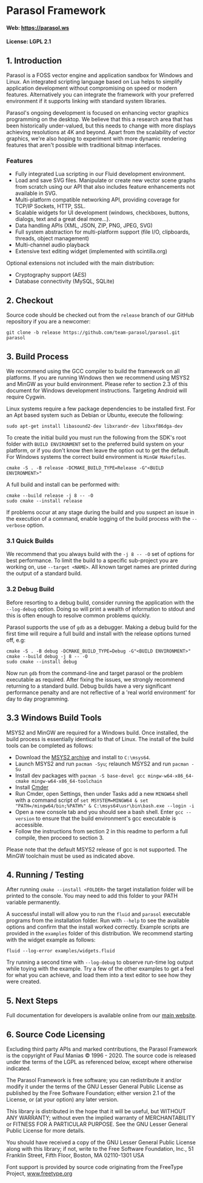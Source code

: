 
# Parasol Framework

#### Web: https://parasol.ws

#### License: LGPL 2.1

## 1. Introduction

Parasol is a FOSS vector engine and application sandbox for Windows and Linux. An integrated scripting language based on Lua helps to simplify application development without compromising on speed or modern features.  Alternatively you can integrate the framework with your preferred environment if it supports linking with standard system libraries.

Parasol's ongoing development is focused on enhancing vector graphics programming on the desktop. We believe that this a research area that has been historically under-valued, but this needs to change with more displays achieving resolutions at 4K and beyond.  Apart from the scalability of vector graphics, we're also hoping to experiment with more dynamic rendering features that aren't possible with traditional bitmap interfaces.

### Features

* Fully integrated Lua scripting in our Fluid development environment.
* Load and save SVG files.  Manipulate or create new vector scene graphs from scratch using our API that also includes feature enhancements not available in SVG.
* Multi-platform compatible networking API, providing coverage for TCP/IP Sockets, HTTP, SSL.
* Scalable widgets for UI development (windows, checkboxes, buttons, dialogs, text and a great deal more...).
* Data handling APIs (XML, JSON, ZIP, PNG, JPEG, SVG)
* Full system abstraction for multi-platform support (file I/O, clipboards, threads, object management)
* Multi-channel audio playback
* Extensive text editing widget (implemented with scintilla.org)

Optional extensions not included with the main distribution:

* Cryptography support (AES)
* Database connectivity (MySQL, SQLite)

## 2. Checkout

Source code should be checked out from the `release` branch of our GitHub repository if you are a newcomer:

```
git clone -b release https://github.com/team-parasol/parasol.git parasol
```

## 3. Build Process

We recommend using the GCC compiler to build the framework on all platforms.  If you are running Windows then we recommend using MSYS2 and MinGW as your build environment.  Please refer to section 2.3 of this document for Windows development instructions.  Targeting Android will require Cygwin.

Linux systems require a few package dependencies to be installed first.  For an Apt based system such as Debian or Ubuntu, execute the following:

```
sudo apt-get install libasound2-dev libxrandr-dev libxxf86dga-dev
```

To create the initial build you must run the following from the SDK's root folder with `BUILD ENVIRONMENT` set to the preferred build system on your platform, or if you don't know then leave the option out to get the default.  For Windows systems the correct build environment is `MinGW Makefiles`.

```
cmake -S . -B release -DCMAKE_BUILD_TYPE=Release -G"<BUILD ENVIRONMENT>"
```

A full build and install can be performed with:

```
cmake --build release -j 8 -- -O
sudo cmake --install release
```

If problems occur at any stage during the build and you suspect an issue in the execution of a command, enable logging of the build process with the `--verbose` option.

### 3.1 Quick Builds

We recommend that you always build with the `-j 8 -- -O` set of options for best performance.  To limit the build to a specific sub-project you are working on, use `--target <NAME>`.  All known target names are printed during the output of a standard build.

### 3.2 Debug Build

Before resorting to a debug build, consider running the application with the `--log-debug` option.  Doing so will print a wealth of information to stdout and this is often enough to resolve common problems quickly.

Parasol supports the use of `gdb` as a debugger.  Making a debug build for the first time will require a full build and install with the release options turned off, e.g:

```
cmake -S . -B debug -DCMAKE_BUILD_TYPE=Debug -G"<BUILD ENVIRONMENT>"
cmake --build debug -j 8 -- -O
sudo cmake --install debug
```

Now run `gdb` from the command-line and target parasol or the problem executable as required.  After fixing the issues, we strongly recommend returning to a standard build.  Debug builds have a very significant performance penalty and are not reflective of a 'real world environment' for day to day programming.

## 3.3 Windows Build Tools

MSYS2 and MinGW are required for a Windows build.  Once installed, the build process is essentially identical to that of Linux.  The install of the build tools can be completed as follows:

* Download the [MSYS2 archive](https://www.msys2.org/) and install to `C:\msys64`.
* Launch MSYS2 and run `pacman -Syu`; relaunch MSYS2 and run `pacman -Su`
* Install dev packages with `pacman -S base-devel gcc mingw-w64-x86_64-cmake mingw-w64-x86_64-toolchain`
* Install [Cmder](http://cmder.net/)
* Run Cmder, open Settings, then under Tasks add a new `MINGW64` shell with a command script of `set MSYSTEM=MINGW64 & set "PATH=/mingw64/bin;%PATH%" & C:\msys64\usr\bin\bash.exe --login -i`
* Open a new console tab and you should see a bash shell.  Enter `gcc --version` to ensure that the build environment's gcc executable is accessible.
* Follow the instructions from section 2 in this readme to perform a full compile, then proceed to section 3.

Please note that the default MSYS2 release of gcc is not supported.  The MinGW toolchain must be used as indicated above.

## 4. Running / Testing

After running `cmake --install <FOLDER>` the target installation folder will be printed to the console.  You may need to add this folder to your PATH variable permanently.

A successful install will allow you to run the `fluid` and `parasol` executable programs from the installation folder.  Run with `--help` to see the available options and confirm that the install worked correctly.  Example scripts are provided in the `examples` folder of this distribution.  We recommend starting with the widget example as follows:

```
fluid --log-error examples/widgets.fluid
```

Try running a second time with `--log-debug` to observe run-time log output while toying with the example.  Try a few of the other examples to get a feel for what you can achieve, and load them into a text editor to see how they were created.

## 5. Next Steps

Full documentation for developers is available online from our [main website](https://www.parasol.ws).

## 6. Source Code Licensing

Excluding third party APIs and marked contributions, the Parasol Framework is the copyright of Paul Manias © 1996 - 2020.  The source code is released under the terms of the LGPL as referenced below, except where otherwise indicated.

The Parasol Framework is free software; you can redistribute it and/or modify it under the terms of the GNU Lesser General Public License as published by the Free Software Foundation; either version 2.1 of the License, or (at your option) any later version.

This library is distributed in the hope that it will be useful, but WITHOUT ANY WARRANTY; without even the implied warranty of MERCHANTABILITY or FITNESS FOR A PARTICULAR PURPOSE.  See the GNU Lesser General Public License for more details.

You should have received a copy of the GNU Lesser General Public License along with this library; if not, write to the Free Software Foundation, Inc., 51 Franklin Street, Fifth Floor, Boston, MA  02110-1301  USA

Font support is provided by source code originating from the FreeType Project, www.freetype.org
